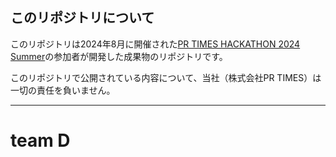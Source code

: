 ## このリポジトリについて
このリポジトリは2024年8月に開催された[PR TIMES HACKATHON 2024 Summer](https://prtimes.jp/main/html/rd/p/000001414.000000112.html)の参加者が開発した成果物のリポジトリです。

このリポジトリで公開されている内容について、当社（株式会社PR TIMES）は一切の責任を負いません。

---

# team D
